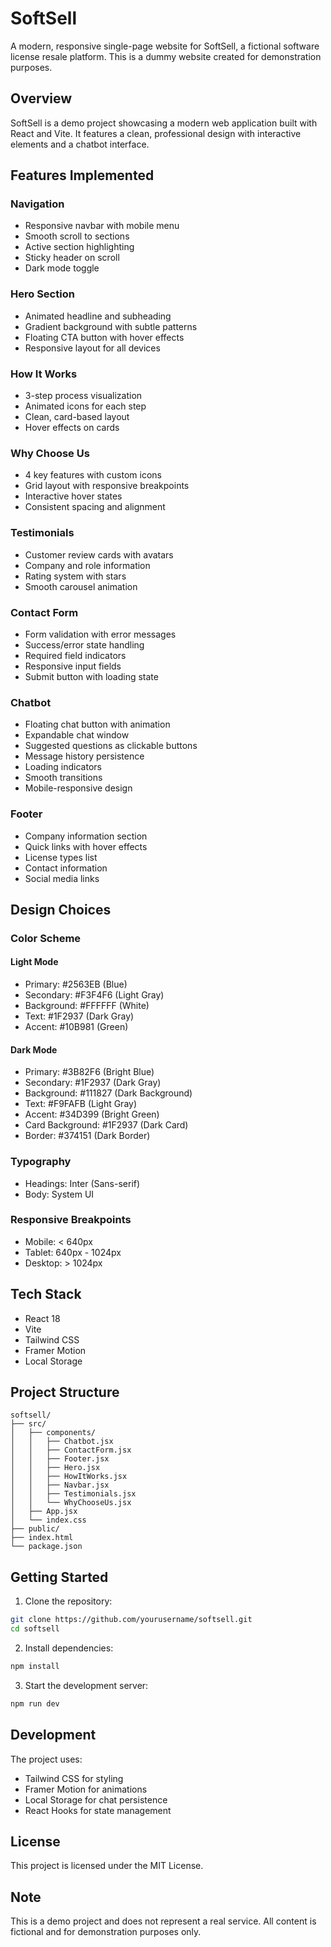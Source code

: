 # SoftSell

A modern, responsive single-page website for SoftSell, a fictional software license resale platform. This is a dummy website created for demonstration purposes.

## Overview

SoftSell is a demo project showcasing a modern web application built with React and Vite. It features a clean, professional design with interactive elements and a chatbot interface.

## Features Implemented

### Navigation
- Responsive navbar with mobile menu
- Smooth scroll to sections
- Active section highlighting
- Sticky header on scroll
- Dark mode toggle

### Hero Section
- Animated headline and subheading
- Gradient background with subtle patterns
- Floating CTA button with hover effects
- Responsive layout for all devices

### How It Works
- 3-step process visualization
- Animated icons for each step
- Clean, card-based layout
- Hover effects on cards

### Why Choose Us
- 4 key features with custom icons
- Grid layout with responsive breakpoints
- Interactive hover states
- Consistent spacing and alignment

### Testimonials
- Customer review cards with avatars
- Company and role information
- Rating system with stars
- Smooth carousel animation

### Contact Form
- Form validation with error messages
- Success/error state handling
- Required field indicators
- Responsive input fields
- Submit button with loading state

### Chatbot
- Floating chat button with animation
- Expandable chat window
- Suggested questions as clickable buttons
- Message history persistence
- Loading indicators
- Smooth transitions
- Mobile-responsive design

### Footer
- Company information section
- Quick links with hover effects
- License types list
- Contact information
- Social media links

## Design Choices

### Color Scheme

#### Light Mode
- Primary: #2563EB (Blue)
- Secondary: #F3F4F6 (Light Gray)
- Background: #FFFFFF (White)
- Text: #1F2937 (Dark Gray)
- Accent: #10B981 (Green)

#### Dark Mode
- Primary: #3B82F6 (Bright Blue)
- Secondary: #1F2937 (Dark Gray)
- Background: #111827 (Dark Background)
- Text: #F9FAFB (Light Gray)
- Accent: #34D399 (Bright Green)
- Card Background: #1F2937 (Dark Card)
- Border: #374151 (Dark Border)

### Typography
- Headings: Inter (Sans-serif)
- Body: System UI

### Responsive Breakpoints
- Mobile: < 640px
- Tablet: 640px - 1024px
- Desktop: > 1024px

## Tech Stack

- React 18
- Vite
- Tailwind CSS
- Framer Motion
- Local Storage

## Project Structure

```
softsell/
├── src/
│   ├── components/
│   │   ├── Chatbot.jsx
│   │   ├── ContactForm.jsx
│   │   ├── Footer.jsx
│   │   ├── Hero.jsx
│   │   ├── HowItWorks.jsx
│   │   ├── Navbar.jsx
│   │   ├── Testimonials.jsx
│   │   └── WhyChooseUs.jsx
│   ├── App.jsx
│   └── index.css
├── public/
├── index.html
└── package.json
```

## Getting Started

1. Clone the repository:
```bash
git clone https://github.com/yourusername/softsell.git
cd softsell
```

2. Install dependencies:
```bash
npm install
```

3. Start the development server:
```bash
npm run dev
```

## Development

The project uses:
- Tailwind CSS for styling
- Framer Motion for animations
- Local Storage for chat persistence
- React Hooks for state management

## License

This project is licensed under the MIT License.

## Note

This is a demo project and does not represent a real service. All content is fictional and for demonstration purposes only.
